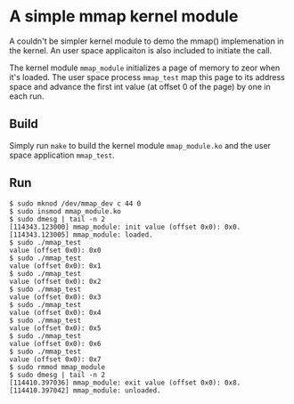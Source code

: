 # A simple mmap kernel module
A couldn't be simpler kernel module to demo the mmap() implemenation in the
kernel. An user space applicaiton is also included to initiate the call.

The kernel module `mmap_module` initializes a page of memory to zeor when it's
loaded. The user space process `mmap_test` map this page to its address space
and advance the first int value (at offset 0 of the page) by one in each run.

## Build
Simply run `make` to build the kernel module `mmap_module.ko` and the user space
application `mmap_test`.

## Run
```
$ sudo mknod /dev/mmap_dev c 44 0
$ sudo insmod mmap_module.ko
$ sudo dmesg | tail -n 2
[114343.123000] mmap_module: init value (offset 0x0): 0x0.
[114343.123005] mmap_module: loaded.
$ sudo ./mmap_test
value (offset 0x0): 0x0
$ sudo ./mmap_test
value (offset 0x0): 0x1
$ sudo ./mmap_test
value (offset 0x0): 0x2
$ sudo ./mmap_test
value (offset 0x0): 0x3
$ sudo ./mmap_test
value (offset 0x0): 0x4
$ sudo ./mmap_test
value (offset 0x0): 0x5
$ sudo ./mmap_test
value (offset 0x0): 0x6
$ sudo ./mmap_test
value (offset 0x0): 0x7
$ sudo rmmod mmap_module
$ sudo dmesg | tail -n 2
[114410.397036] mmap_module: exit value (offset 0x0): 0x8.
[114410.397042] mmap_module: unloaded.

```

